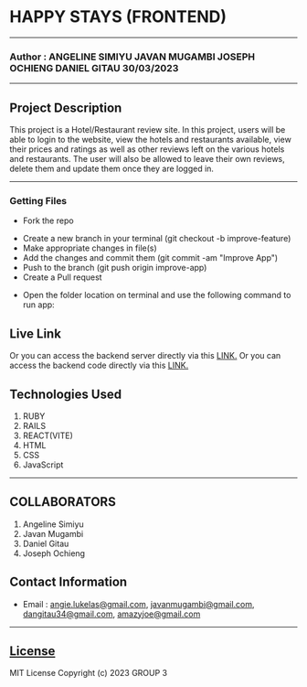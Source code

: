 # HAPPY STAYS (FRONTEND)
*****
### Author : ANGELINE SIMIYU  JAVAN MUGAMBI  JOSEPH OCHIENG  DANIEL GITAU 30/03/2023
****
## Project Description
This project is a Hotel/Restaurant review site. In this project, users will be able to login to the website, view the hotels and restaurants available, view their prices and ratings as well as other reviews left on the various hotels and restaurants. The user will also be allowed to leave their own reviews, delete them and update them once they are logged in.

******


### Getting Files
* Fork the repo
- Create a new branch in your terminal (git checkout -b improve-feature)
- Make appropriate changes in file(s)
- Add the changes and commit them (git commit -am "Improve App")
- Push to the branch (git push origin improve-app)
- Create a Pull request
* Open the folder location on terminal and use the following command to run app:


## Live Link
Or you can access the backend server directly via this [LINK.](http://localhost:3000/)
Or you can access the backend code directly via this [LINK.](https://github.com/AmazyJoe/Group-3--Back-end)


## Technologies Used
1. RUBY
2. RAILS
3. REACT(VITE)
4. HTML
5. CSS
6. JavaScript
*****
## COLLABORATORS
1. Angeline Simiyu
2. Javan Mugambi
3. Daniel Gitau
4. Joseph Ochieng

## Contact Information
* Email : angie.lukelas@gmail.com, javanmugambi@gmail.com, dangitau34@gmail.com, amazyjoe@gmail.com
*****
## [License](LICENSE)
MIT License
Copyright (c)
 2023 GROUP 3
